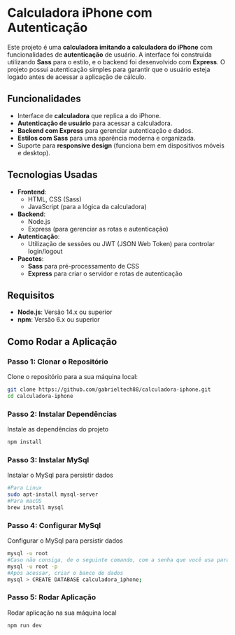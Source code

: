 # Calculadora iPhone com Autenticação

Este projeto é uma **calculadora imitando a calculadora do iPhone** com funcionalidades de **autenticação** de usuário. A interface foi construída utilizando **Sass** para o estilo, e o backend foi desenvolvido com **Express**. O projeto possui autenticação simples para garantir que o usuário esteja logado antes de acessar a aplicação de cálculo.

## Funcionalidades

- Interface de **calculadora** que replica a do iPhone.
- **Autenticação de usuário** para acessar a calculadora.
- **Backend com Express** para gerenciar autenticação e dados.
- **Estilos com Sass** para uma aparência moderna e organizada.
- Suporte para **responsive design** (funciona bem em dispositivos móveis e desktop).

## Tecnologias Usadas

- **Frontend**:
  - HTML, CSS (Sass)
  - JavaScript (para a lógica da calculadora)
- **Backend**:
  - Node.js
  - Express (para gerenciar as rotas e autenticação)
- **Autenticação**:
  - Utilização de sessões ou JWT (JSON Web Token) para controlar login/logout
- **Pacotes**:
  - **Sass** para pré-processamento de CSS
  - **Express** para criar o servidor e rotas de autenticação

## Requisitos

- **Node.js**: Versão 14.x ou superior
- **npm**: Versão 6.x ou superior

## Como Rodar a Aplicação

### Passo 1: Clonar o Repositório

Clone o repositório para a sua máquina local:

```bash
git clone https://github.com/gabrieltech88/calculadora-iphone.git
cd calculadora-iphone
```

### Passo 2: Instalar Dependências

Instale as dependências do projeto
```bash
npm install
```

### Passo 3: Instalar MySql

Instalar o MySql para persistir dados
```bash
#Para Linux
sudo apt-install mysql-server
#Para macOS
brew install mysql
```

### Passo 4: Configurar MySql

Configurar o MySql para persistir dados
```bash
mysql -u root
#Caso não consiga, de o seguinte comando, com a senha que você usa para acessar o seu sistema operacional
mysql -u root -p
#Após acessar, criar o banco de dados
mysql > CREATE DATABASE calculadora_iphone;
````

### Passo 5: Rodar Aplicação

Rodar aplicação na sua máquina local
```bash
npm run dev
```
